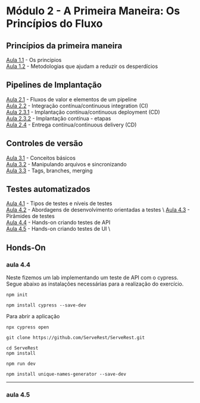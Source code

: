 # **Módulo 2 - A Primeira Maneira: Os Princípios do Fluxo**


## Princípios da primeira maneira
[Aula 1.1](https://www.youtube.com/watch?v=TDlVMDy5D88) - Os principios \
[Aula 1.2](https://www.youtube.com/watch?v=fYM2dQQ1rRY) - Metodologias que ajudam a reduzir os desperdícios  


## Pipelines de Implantação

[Aula 2.1](https://www.youtube.com/watch?v=DhhVzBanVMI) - Fluxos de valor e elementos de um pipeline \
[Aula 2.2](https://www.youtube.com/watch?v=HTDPQX2iHRg) - Integração contínua/continuous integration (CI) \
[Aula 2.3.1](https://www.youtube.com/watch?v=mIF8qf4W0ro) - Implantação contínua/continuous deployment (CD) \
[Aula 2.3.2](https://www.youtube.com/watch?v=09QYIGOrmvY) - Implantação contínua - etapas \
[Aula 2.4](https://www.youtube.com/watch?v=DfjZUxIGX0A) - Entrega contínua/continuous delivery (CD)


## Controles de versão

[Aula 3.1](https://www.youtube.com/watch?v=qZZojdheLSA) - Conceitos básicos \
[Aula 3.2](https://www.youtube.com/watch?v=XSb3OkllynU) - Manipulando arquivos e sincronizando \
[Aula 3.3](https://www.youtube.com/watch?v=-uT7ykMb7Bg) - Tags, branches, merging

## Testes automatizados

[Aula 4.1](https://www.youtube.com/watch?v=1GxPPG5_P7A) - Tipos de testes e níveis de testes \
[Aula 4.2](https://www.youtube.com/watch?v=r_DaHr-91_U) - Abordagens de desenvolvimento orientadas a testes \ 
[Aula 4.3](https://www.youtube.com/watch?v=61FpcWwM4Hs) - Pirâmides de testes \
[Aula 4.4](https://www.youtube.com/watch?v=tkf_gbmLJTg) - Hands-on criando testes de API \
[Aula 4.5](https://www.youtube.com/watch?v=ea5pbGqzLCw) - Hands-on criando testes de UI \


## Honds-On 

### aula 4.4

Neste fizemos um lab implementando um teste de API com o cypress. Segue abaixo 
as instalações necessárias para a realização do exercício. 


```
npm init
```

```
npm install cypress --save-dev
```

Para abrir a aplicação 

```
npx cypress open
```

```
git clone https://github.com/ServeRest/ServeRest.git
```

```
cd ServeRest
npm install
```
```
npm run dev
```

```
npm install unique-names-generator --save-dev
```

---

### aula 4.5

